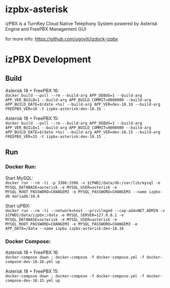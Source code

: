 # izpbx-asterisk

izPBX is a TurnKey Cloud Native Telephony System powered by Asterisk Engine and FreePBX Management GUI

for more info: https://github.com/ugoviti/izdock-izpbx

# izPBX Development

## Build

Asterisk 18 + FreePBX 16:  
`docker build --pull --rm --build-arg APP_DEBUG=1 --build-arg APP_VER_BUILD=1 --build-arg APP_BUILD_COMMIT=0000000 --build-arg APP_BUILD_DATE=$(date +%s) --build-arg APP_VER=dev-18.16 --build-arg FREEPBX_VER=16 -t izpbx-asterisk:dev-18.16 .`

Asterisk 18 + FreePBX 15:  
`docker build --pull --rm --build-arg APP_DEBUG=1 --build-arg APP_VER_BUILD=1 --build-arg APP_BUILD_COMMIT=0000000 --build-arg APP_BUILD_DATE=$(date +%s) --build-arg APP_VER=dev-18.15 --build-arg FREEPBX_VER=15 -t izpbx-asterisk:dev-18.15 .`


## Run

### Docker Run:
Start MySQL:  
`docker run --rm -ti -p 3306:3306 -v ${PWD}/data/db:/var/lib/mysql -e MYSQL_DATABASE=asterisk -e MYSQL_USER=asterisk -e MYSQL_ROOT_PASSWORD=CHANGEM3 -e MYSQL_PASSWORD=CHANGEM3 --name izpbx-db mariadb:10.6`

Start izPBX:  
`docker run --rm -ti --network=host --privileged --cap-add=NET_ADMIN -v ${PWD}/data/izpbx:/data -e MYSQL_SERVER=127.0.0.1 -e MYSQL_DATABASE=asterisk -e MYSQL_USER=asterisk -e MYSQL_ROOT_PASSWORD=CHANGEM3 -e MYSQL_PASSWORD=CHANGEM3 -e APP_DATA=/data --name izpbx izpbx-asterisk:dev-18.16`


### Docker Compose:

Asterisk 18 + FreePBX 16:  
`docker-compose down ; docker-compose -f docker-compose.yml -f docker-compose-dev-18.16.yml up`

Asterisk 18 + FreePBX 15:  
`docker-compose down ; docker-compose -f docker-compose.yml -f docker-compose-dev-18.15.yml up`
